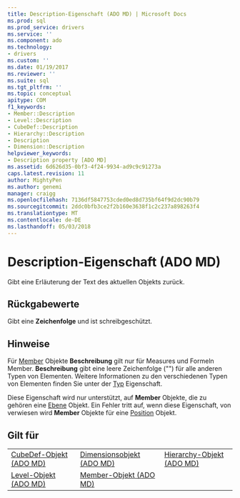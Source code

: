 ```yaml
---
title: Description-Eigenschaft (ADO MD) | Microsoft Docs
ms.prod: sql
ms.prod_service: drivers
ms.service: ''
ms.component: ado
ms.technology:
- drivers
ms.custom: ''
ms.date: 01/19/2017
ms.reviewer: ''
ms.suite: sql
ms.tgt_pltfrm: ''
ms.topic: conceptual
apitype: COM
f1_keywords:
- Member::Description
- Level::Description
- CubeDef::Description
- Hierarchy::Description
- Description
- Dimension::Description
helpviewer_keywords:
- Description property [ADO MD]
ms.assetid: 6d626d35-0bf3-4f24-9934-ad9c9c91273a
caps.latest.revision: 11
author: MightyPen
ms.author: genemi
manager: craigg
ms.openlocfilehash: 7136df5847753cded0ed8d735bf64f9d2dc90b79
ms.sourcegitcommit: 2ddc0bfb3ce2f2b160e3638f1c2c237a898263f4
ms.translationtype: MT
ms.contentlocale: de-DE
ms.lasthandoff: 05/03/2018
---
```

# <a name="description-property-ado-md"></a>Description-Eigenschaft (ADO MD)
Gibt eine Erläuterung der Text des aktuellen Objekts zurück.  
  
## <a name="return-values"></a>Rückgabewerte  
 Gibt eine **Zeichenfolge** und ist schreibgeschützt.  
  
## <a name="remarks"></a>Hinweise  
 Für [Member](../../../ado/reference/ado-md-api/member-object-ado-md.md) Objekte **Beschreibung** gilt nur für Measures und Formeln Member. **Beschreibung** gibt eine leere Zeichenfolge ("") für alle anderen Typen von Elementen. Weitere Informationen zu den verschiedenen Typen von Elementen finden Sie unter der [Typ](../../../ado/reference/ado-md-api/type-property-ado-md.md) Eigenschaft.  
  
 Diese Eigenschaft wird nur unterstützt, auf **Member** Objekte, die zu gehören eine [Ebene](../../../ado/reference/ado-md-api/level-object-ado-md.md) Objekt. Ein Fehler tritt auf, wenn diese Eigenschaft, von verwiesen wird **Member** Objekte für eine [Position](../../../ado/reference/ado-md-api/position-object-ado-md.md) Objekt.  
  
## <a name="applies-to"></a>Gilt für  
  
||||  
|-|-|-|  
|[CubeDef-Objekt (ADO MD)](../../../ado/reference/ado-md-api/cubedef-object-ado-md.md)|[Dimensionsobjekt (ADO MD)](../../../ado/reference/ado-md-api/dimension-object-ado-md.md)|[Hierarchy-Objekt (ADO MD)](../../../ado/reference/ado-md-api/hierarchy-object-ado-md.md)|  
|[Level-Objekt (ADO MD)](../../../ado/reference/ado-md-api/level-object-ado-md.md)|[Member-Objekt (ADO MD)](../../../ado/reference/ado-md-api/member-object-ado-md.md)||

